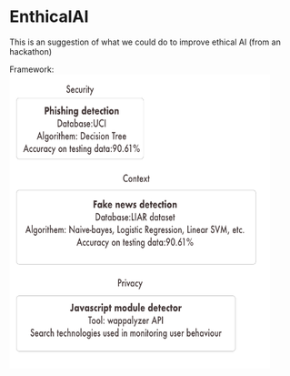 # EnthicalAI
This is an suggestion of what we could do to improve ethical AI (from an hackathon)

Framework:
<img src="https://github.com/jayingq/EnthicalAI/blob/master/Framework.png" width="458" height="518">
